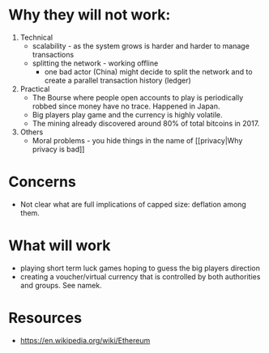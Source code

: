 # Why they will not work:
1. Technical
   - scalability - as the system grows is harder and harder to manage transactions
   - splitting the network - working offline
     - one bad actor (China) might decide to split the network and to create a parallel transaction history (ledger)
2. Practical
   - The Bourse where people open accounts to play is periodically robbed since money have no trace. Happened in Japan.
   - Big players play game and the currency is highly volatile.
   - The mining already discovered around 80% of total bitcoins in 2017.
3. Others
   - Moral problems - you hide things in the name of [[privacy|Why privacy is bad]]

# Concerns
- Not clear what are full implications of capped size: deflation among them.

# What will work
- playing short term luck games hoping to guess the big players direction
- creating a voucher/virtual currency that is controlled by both authorities and groups. See namek.

# Resources
- https://en.wikipedia.org/wiki/Ethereum